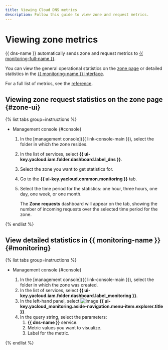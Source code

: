 ```yaml
---
title: Viewing Cloud DNS metrics
description: Follow this guide to view zone and request metrics.
---
```


# Viewing zone metrics

{{ dns-name }} automatically sends zone and request metrics to [{{ monitoring-full-name }}](../../monitoring).

You can view the general operational statistics on the [zone page](#storage-ui) or detailed statistics in the [{{ monitoring-name }} interface](#monitoring).

For a full list of metrics, see the [reference](../metrics.md).

## Viewing zone request statistics on the zone page {#zone-ui}

{% list tabs group=instructions %}

- Management console {#console}

   1. In the [management console]({{ link-console-main }}), select the folder in which the zone resides.
   1. In the list of services, select **{{ ui-key.yacloud.iam.folder.dashboard.label_dns }}**.
   1. Select the zone you want to get statistics for.
   1. Go to the **{{ ui-key.yacloud.common.monitoring }}** tab.
   1. Select the time period for the statistics: one hour, three hours, one day, one week, or one month.

      The **Zone requests** dashboard will appear on the tab, showing the number of incoming requests over the selected time period for the zone.

{% endlist %}

## View detailed statistics in {{ monitoring-name }} {#monitoring}

{% list tabs group=instructions %}

- Management console {#console}

   1. In the [management console]({{ link-console-main }}), select the folder in which the zone was created.
   1. In the list of services, select **{{ ui-key.yacloud.iam.folder.dashboard.label_monitoring }}**.
   1. In the left-hand panel, select ![image](../../_assets/monitoring/concepts/visualization/legend-goto-chart.svg) **{{ ui-key.yacloud_monitoring.aside-navigation.menu-item.explorer.title }}**.
   1. In the query string, select the parameters:
      1. **{{ dns-name }}** service.
      1. Metric values you want to visualize.
      1. Label for the metric.

{% endlist %}